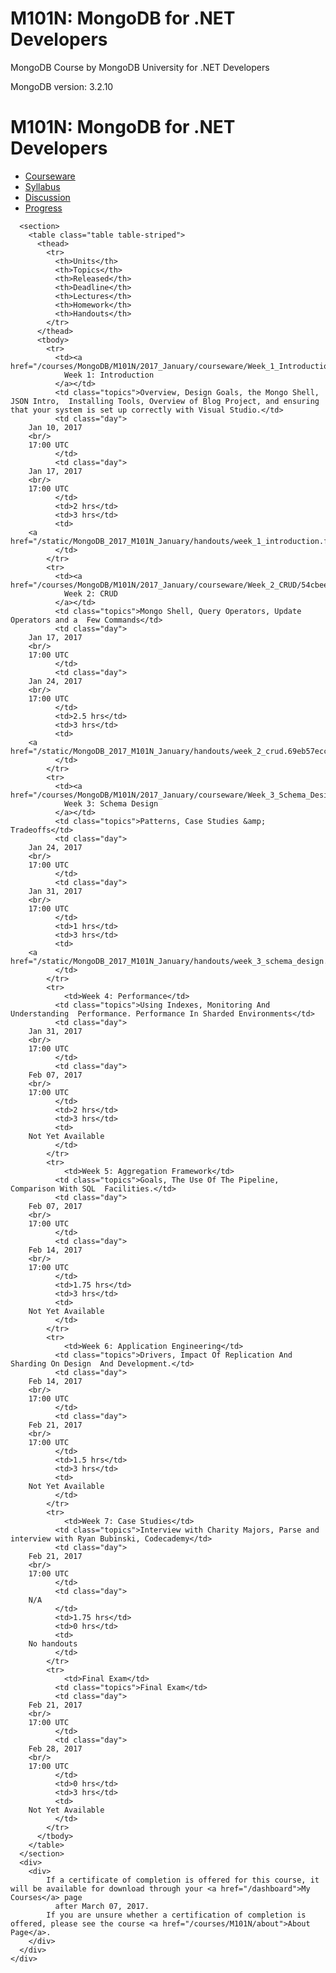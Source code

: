 # M101N: MongoDB for .NET Developers
MongoDB Course by MongoDB University for .NET Developers

MongoDB version: 3.2.10

<div class="container">
  <div class="row">
    <div class="col-sm-12">
      <h1 class="text-center">M101N: MongoDB for .NET Developers</h1>
      

<nav class="navbar navbar-courseware">
  <ul class="nav navbar-nav">
    <li >
      <a href="/courses/MongoDB/M101N/2017_January/courseware">Courseware</a>
    </li>
    <li class=&#34;active&#34;>
      <a href="/courses/MongoDB/M101N/2017_January/syllabus">Syllabus</a>
    </li>
    <li >
      <a href="/courses/MongoDB/M101N/2017_January/discussion/forum">Discussion</a>
    </li>
    <li >
      <a href="/courses/MongoDB/M101N/2017_January/progress">Progress</a>
    </li>
    
  </ul>
</nav>

      <section>
        <table class="table table-striped">
          <thead>
            <tr>
              <th>Units</th>
              <th>Topics</th>
              <th>Released</th>
              <th>Deadline</th>
              <th>Lectures</th>
              <th>Homework</th>
              <th>Handouts</th>
            </tr>
          </thead>
          <tbody>
            <tr>
              <td><a href="/courses/MongoDB/M101N/2017_January/courseware/Week_1_Introduction/54cbe342d8ca39277a4375b3">
                Week 1: Introduction
              </a></td>
              <td class="topics">Overview, Design Goals, the Mongo Shell, JSON Intro,  Installing Tools, Overview of Blog Project, and ensuring that your system is set up correctly with Visual Studio.</td>
              <td class="day">
		Jan 10, 2017
		<br/>
		17:00 UTC
              </td>
              <td class="day">
		Jan 17, 2017
		<br/>
		17:00 UTC
              </td>
              <td>2 hrs</td>
              <td>3 hrs</td>
              <td>
		<a href="/static/MongoDB_2017_M101N_January/handouts/week_1_introduction.f905b5bd097e.zip">Download</a>
              </td>
            </tr>
            <tr>
              <td><a href="/courses/MongoDB/M101N/2017_January/courseware/Week_2_CRUD/54cbeea2d8ca3927794375b7">
                Week 2: CRUD
              </a></td>
              <td class="topics">Mongo Shell, Query Operators, Update Operators and a  Few Commands</td>
              <td class="day">
		Jan 17, 2017
		<br/>
		17:00 UTC
              </td>
              <td class="day">
		Jan 24, 2017
		<br/>
		17:00 UTC
              </td>
              <td>2.5 hrs</td>
              <td>3 hrs</td>
              <td>
		<a href="/static/MongoDB_2017_M101N_January/handouts/week_2_crud.69eb57ecc0cc.zip">Download</a>
              </td>
            </tr>
            <tr>
              <td><a href="/courses/MongoDB/M101N/2017_January/courseware/Week_3_Schema_Design/52d99f78e2d423744501cf75">
                Week 3: Schema Design
              </a></td>
              <td class="topics">Patterns, Case Studies &amp; Tradeoffs</td>
              <td class="day">
		Jan 24, 2017
		<br/>
		17:00 UTC
              </td>
              <td class="day">
		Jan 31, 2017
		<br/>
		17:00 UTC
              </td>
              <td>1 hrs</td>
              <td>3 hrs</td>
              <td>
		<a href="/static/MongoDB_2017_M101N_January/handouts/week_3_schema_design.5c7f862d059c.zip">Download</a>
              </td>
            </tr>
            <tr>
                <td>Week 4: Performance</td>
              <td class="topics">Using Indexes, Monitoring And Understanding  Performance. Performance In Sharded Environments</td>
              <td class="day">
		Jan 31, 2017
		<br/>
		17:00 UTC
              </td>
              <td class="day">
		Feb 07, 2017
		<br/>
		17:00 UTC
              </td>
              <td>2 hrs</td>
              <td>3 hrs</td>
              <td>
		Not Yet Available
              </td>
            </tr>
            <tr>
                <td>Week 5: Aggregation Framework</td>
              <td class="topics">Goals, The Use Of The Pipeline, Comparison With SQL  Facilities.</td>
              <td class="day">
		Feb 07, 2017
		<br/>
		17:00 UTC
              </td>
              <td class="day">
		Feb 14, 2017
		<br/>
		17:00 UTC
              </td>
              <td>1.75 hrs</td>
              <td>3 hrs</td>
              <td>
		Not Yet Available
              </td>
            </tr>
            <tr>
                <td>Week 6: Application Engineering</td>
              <td class="topics">Drivers, Impact Of Replication And Sharding On Design  And Development.</td>
              <td class="day">
		Feb 14, 2017
		<br/>
		17:00 UTC
              </td>
              <td class="day">
		Feb 21, 2017
		<br/>
		17:00 UTC
              </td>
              <td>1.5 hrs</td>
              <td>3 hrs</td>
              <td>
		Not Yet Available
              </td>
            </tr>
            <tr>
                <td>Week 7: Case Studies</td>
              <td class="topics">Interview with Charity Majors, Parse and interview with Ryan Bubinski, Codecademy</td>
              <td class="day">
		Feb 21, 2017
		<br/>
		17:00 UTC
              </td>
              <td class="day">
		N/A
              </td>
              <td>1.75 hrs</td>
              <td>0 hrs</td>
              <td>
		No handouts
              </td>
            </tr>
            <tr>
                <td>Final Exam</td>
              <td class="topics">Final Exam</td>
              <td class="day">
		Feb 21, 2017
		<br/>
		17:00 UTC
              </td>
              <td class="day">
		Feb 28, 2017
		<br/>
		17:00 UTC
              </td>
              <td>0 hrs</td>
              <td>3 hrs</td>
              <td>
		Not Yet Available
              </td>
            </tr>
          </tbody>
        </table>
      </section>
      <div>
        <div>
            If a certificate of completion is offered for this course, it will be available for download through your <a href="/dashboard">My Courses</a> page
              after March 07, 2017. 
            If you are unsure whether a certification of completion is offered, please see the course <a href="/courses/M101N/about">About Page</a>.
        </div>
      </div>
    </div>
  </div>
</div>
